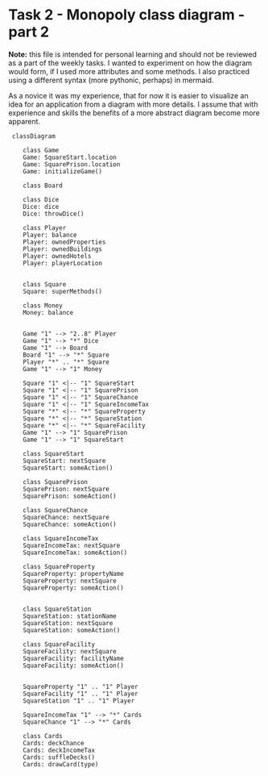 # Task 2 - Monopoly class diagram - part 2
**Note:** this file is intended for personal learning and should not be reviewed as a part of the weekly tasks. I wanted to experiment on how the diagram would form, if I used more attributes and some methods. I also practiced using a different syntax (more pythonic, perhaps) in mermaid. 

As a novice it was my experience, that for now it is easier to visualize an idea for an application from a diagram with more details. I assume that with experience and skills the benefits of a more abstract diagram become more apparent. 

```mermaid
 classDiagram
     
    class Game
    Game: SquareStart.location
    Game: SquarePrison.location
    Game: initializeGame()

    class Board
    
    class Dice
    Dice: dice
    Dice: throwDice() 
    
    class Player
    Player: balance 
    Player: ownedProperties
    Player: ownedBuildings
    Player: ownedHotels
    Player: playerLocation
      
      
    class Square
    Square: superMethods()
    
    class Money
    Money: balance
      

    Game "1" --> "2..8" Player
    Game "1" --> "*" Dice
    Game "1" --> Board      
    Board "1" --> "*" Square
    Player "*" .. "*" Square
    Game "1" --> "1" Money

    Square "1" <|-- "1" SquareStart
    Square "1" <|-- "1" SquarePrison
    Square "1" <|-- "1" SquareChance
    Square "1" <|-- "1" SquareIncomeTax
    Square "*" <|-- "*" SquareProperty
    Square "*" <|-- "*" SquareStation
    Square "*" <|-- "*" SquareFacility
    Game "1" --> "1" SquarePrison
    Game "1" --> "1" SquareStart
    
    class SquareStart
    SquareStart: nextSquare
    SquareStart: someAction()
    
    class SquarePrison
    SquarePrison: nextSquare
    SquarePrison: someAction()
      
    class SquareChance
    SquareChance: nextSquare
    SquareChance: someAction()
    
    class SquareIncomeTax
    SquareIncomeTax: nextSquare
    SquareIncomeTax: someAction()
    
    class SquareProperty
    SquareProperty: propertyName
    SquareProperty: nextSquare
    SquareProperty: someAction()
    
    
    class SquareStation
    SquareStation: stationName
    SquareStation: nextSquare
    SquareStation: someAction()
    
    class SquareFacility
    SquareFacility: nextSquare
    SquareFacility: facilityName
    SquareFacility: someAction()
    

    SquareProperty "1" .. "1" Player
    SquareFacility "1" .. "1" Player
    SquareStation "1" .. "1" Player

    SquareIncomeTax "1" --> "*" Cards
    SquareChance "1" --> "*" Cards

    class Cards
    Cards: deckChance
    Cards: deckIncomeTax
    Cards: suffleDecks()
    Cards: drawCard(type)
```